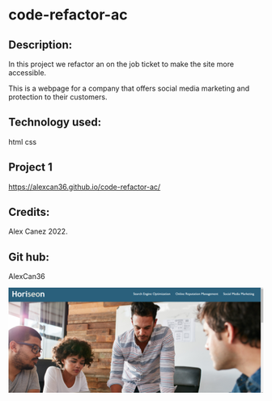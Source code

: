# code-refactor-ac

## Description:
In this project we refactor an on the job ticket to make the site more accessible.

This is a webpage for a company that offers social media marketing and protection to their customers.

## Technology used:
html
css

## Project 1
https://alexcan36.github.io/code-refactor-ac/

## Credits:
Alex Canez 2022.

## Git hub:
AlexCan36

![](assets/images/Screenshot%20(68).png)


